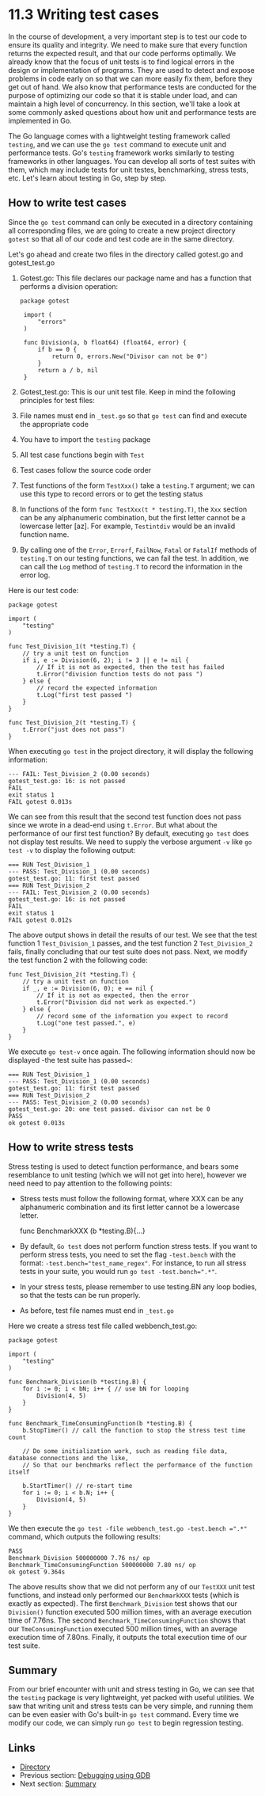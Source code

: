 # 11.3 Writing test cases

In the course of development, a very important step is to test our code to ensure its quality and integrity. We need to make sure that every function returns the expected result, and that our code performs optimally. We already know that the focus of unit tests is to find logical errors in the design or implementation of programs. They are used to detect and expose problems in code early on so that we can more easily fix them, before they get out of hand. We also know that performance tests are conducted for the purpose of optimizing our code so that it is stable under load, and can maintain a high level of concurrency. In this section, we'll take a look at some commonly asked questions about how unit and performance tests are implemented in Go.

The Go language comes with a lightweight testing framework called `testing`, and we can use the `go test` command to execute unit and performance tests. Go's `testing` framework works similarly to testing frameworks in other languages. You can develop all sorts of test suites with them, which may include tests for unit testes, benchmarking, stress tests, etc. Let's learn about testing in Go, step by step.

## How to write test cases

Since the `go test` command can only be executed in a directory containing all corresponding files, we are going to create a new project directory `gotest` so that all of our code and test code are in the same directory.

Let's go ahead and create two files in the directory called gotest.go and gotest\_test.go

1. Gotest.go: This file declares our package name and has a function that performs a division operation:

   ```text
   package gotest

    import (
        "errors"
    )

    func Division(a, b float64) (float64, error) {
        if b == 0 {
            return 0, errors.New("Divisor can not be 0")
        }
        return a / b, nil
    }
   ```

2. Gotest\_test.go: This is our unit test file. Keep in mind the following principles for test files:
3. File names must end in `_test.go` so that `go test` can find and execute the appropriate code
4. You have to import the `testing` package
5. All test case functions begin with `Test`
6. Test cases follow the source code order 
7. Test functions of the form `TestXxx()` take a `testing.T` argument; we can use this type to record errors or to get the testing status
8. In functions of the form `func TestXxx(t * testing.T)`, the `Xxx` section can be any alphanumeric combination, but the first letter cannot be a lowercase letter \[az\]. For example, `Testintdiv` would be an invalid function name.
9. By calling one of the `Error`, `Errorf`, `FailNow`, `Fatal` or `FatalIf` methods of `testing.T` on our testing functions, we can fail the test. In addition, we can call the `Log` method of `testing.T` to record the information in the error log. 

Here is our test code:

```text
package gotest

import (
    "testing"
)

func Test_Division_1(t *testing.T) {
    // try a unit test on function
    if i, e := Division(6, 2); i != 3 || e != nil { 
        // If it is not as expected, then the test has failed 
        t.Error("division function tests do not pass ") 
    } else {
        // record the expected information
        t.Log("first test passed ") 
    }
}

func Test_Division_2(t *testing.T) {
    t.Error("just does not pass")
}
```

When executing `go test` in the project directory, it will display the following information:

```text
--- FAIL: Test_Division_2 (0.00 seconds)
gotest_test.go: 16: is not passed
FAIL
exit status 1
FAIL gotest 0.013s
```

We can see from this result that the second test function does not pass since we wrote in a dead-end using `t.Error`. But what about the performance of our first test function? By default, executing `go test` does not display test results. We need to supply the verbose argument `-v` like `go test -v` to display the following output:

```text
=== RUN Test_Division_1
--- PASS: Test_Division_1 (0.00 seconds)
gotest_test.go: 11: first test passed
=== RUN Test_Division_2
--- FAIL: Test_Division_2 (0.00 seconds)
gotest_test.go: 16: is not passed
FAIL
exit status 1
FAIL gotest 0.012s
```

The above output shows in detail the results of our test. We see that the test function 1 `Test_Division_1` passes, and the test function 2 `Test_Division_2` fails, finally concluding that our test suite does not pass. Next, we modify the test function 2 with the following code:

```text
func Test_Division_2(t *testing.T) {
    // try a unit test on function
    if _, e := Division(6, 0); e == nil { 
        // If it is not as expected, then the error
        t.Error("Division did not work as expected.") 
    } else {
        // record some of the information you expect to record
        t.Log("one test passed.", e) 
    }
}
```

We execute `go test-v` once again. The following information should now be displayed -the test suite has passed~:

```text
=== RUN Test_Division_1
--- PASS: Test_Division_1 (0.00 seconds)
gotest_test.go: 11: first test passed
=== RUN Test_Division_2
--- PASS: Test_Division_2 (0.00 seconds)
gotest_test.go: 20: one test passed. divisor can not be 0
PASS
ok gotest 0.013s
```

## How to write stress tests

Stress testing is used to detect function performance, and bears some resemblance to unit testing \(which we will not get into here\), however we need need to pay attention to the following points:

* Stress tests must follow the following format, where XXX can be any alphanumeric combination and its first letter cannot be a lowercase letter.

  func BenchmarkXXX \(b \*testing.B\){...}

* By default, `Go test` does not perform function stress tests. If you want to perform stress tests, you need to set the flag `-test.bench` with the format: `-test.bench="test_name_regex"`. For instance, to run all stress tests in your suite, you would run `go test -test.bench=".*"`.
* In your stress tests, please remember to use testing.BN any loop bodies, so that the tests can be run properly.
* As before, test file names must end in `_test.go`

Here we create a stress test file called webbench\_test.go:

```text
package gotest

import (
    "testing"
)

func Benchmark_Division(b *testing.B) {
    for i := 0; i < bN; i++ { // use bN for looping
        Division(4, 5)
    }
}

func Benchmark_TimeConsumingFunction(b *testing.B) {
    b.StopTimer() // call the function to stop the stress test time count

    // Do some initialization work, such as reading file data, database connections and the like,
    // So that our benchmarks reflect the performance of the function itself

    b.StartTimer() // re-start time
    for i := 0; i < b.N; i++ {
        Division(4, 5)
    }
}
```

We then execute the `go test -file webbench_test.go -test.bench =".*"` command, which outputs the following results:

```text
PASS
Benchmark_Division 500000000 7.76 ns/ op
Benchmark_TimeConsumingFunction 500000000 7.80 ns/ op
ok gotest 9.364s
```

The above results show that we did not perform any of our `TestXXX` unit test functions, and instead only performed our `BenchmarkXXX` tests \(which is exactly as expected\). The first `Benchmark_Division` test shows that our `Division()` function executed 500 million times, with an average execution time of 7.76ns. The second `Benchmark_TimeConsumingFunction` shows that our `TmeConsumingFunction` executed 500 million times, with an average execution time of 7.80ns. Finally, it outputs the total execution time of our test suite.

## Summary

From our brief encounter with unit and stress testing in Go, we can see that the `testing` package is very lightweight, yet packed with useful utilities. We saw that writing unit and stress tests can be very simple, and running them can be even easier with Go's built-in `go test` command. Every time we modify our code, we can simply run `go test` to begin regression testing.

## Links

* [Directory](preface.md)
* Previous section: [Debugging using GDB](11.2.md)
* Next section: [Summary](11.4.md)

